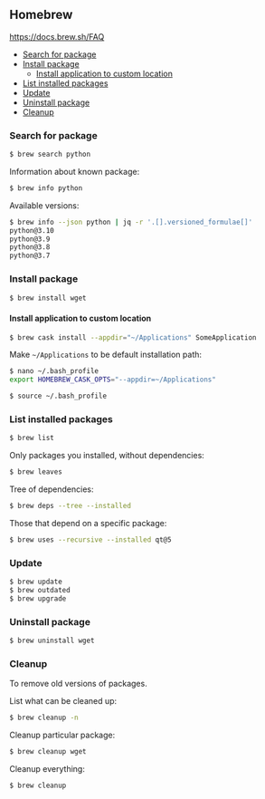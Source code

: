 ## Homebrew

https://docs.brew.sh/FAQ

<!-- MarkdownTOC -->

- [Search for package](#search-for-package)
- [Install package](#install-package)
    - [Install application to custom location](#install-application-to-custom-location)
- [List installed packages](#list-installed-packages)
- [Update](#update)
- [Uninstall package](#uninstall-package)
- [Cleanup](#cleanup)

<!-- /MarkdownTOC -->

### Search for package

``` sh
$ brew search python
```

Information about known package:

``` sh
$ brew info python
```

Available versions:

``` sh
$ brew info --json python | jq -r '.[].versioned_formulae[]'
python@3.10
python@3.9
python@3.8
python@3.7
```

### Install package

``` sh
$ brew install wget
```

#### Install application to custom location

``` sh
$ brew cask install --appdir="~/Applications" SomeApplication
```

Make `~/Applications` to be default installation path:

``` sh
$ nano ~/.bash_profile
export HOMEBREW_CASK_OPTS="--appdir=~/Applications"

$ source ~/.bash_profile
```

### List installed packages

``` sh
$ brew list
```

Only packages you installed, without dependencies:

``` sh
$ brew leaves
```

Tree of dependencies:

``` sh
$ brew deps --tree --installed
```

Those that depend on a specific package:

``` sh
$ brew uses --recursive --installed qt@5
```

### Update

``` sh
$ brew update
$ brew outdated
$ brew upgrade
```

### Uninstall package

``` sh
$ brew uninstall wget
```

### Cleanup

To remove old versions of packages.

List what can be cleaned up:

``` sh
$ brew cleanup -n
```

Cleanup particular package:

``` sh
$ brew cleanup wget
```

Cleanup everything:

``` sh
$ brew cleanup
```
